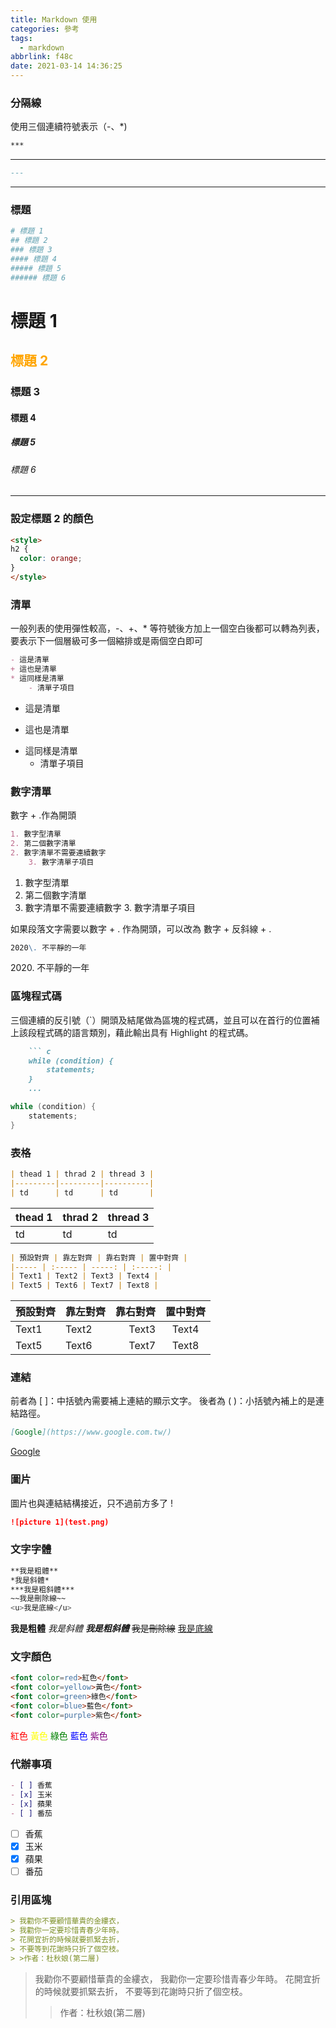 ```yaml
---
title: Markdown 使用
categories: 參考
tags:
  - markdown
abbrlink: f48c
date: 2021-03-14 14:36:25
---
```


<style>
h2 {
  color: orange; 
}
</style>

### 分隔線
使用三個連續符號表示（-、*)
``` markdown
***
```
***

``` markdown
---
```
---
<!--more-->

### 標題
``` bash
# 標題 1
## 標題 2
### 標題 3
#### 標題 4
##### 標題 5
###### 標題 6
```

# 標題 1
## 標題 2
### 標題 3
#### 標題 4
##### 標題 5
###### 標題 6
***

### 設定標題 2 的顏色
``` html
<style>
h2 {
  color: orange; 
}
</style>
```

### 清單
一般列表的使用彈性較高，-、+、* 等符號後方加上一個空白後都可以轉為列表，要表示下一個層級可多一個縮排或是兩個空白即可
``` markdown
- 這是清單
+ 這也是清單
* 這同樣是清單
	- 清單子項目
```
- 這是清單
+ 這也是清單
* 這同樣是清單
	- 清單子項目

### 數字清單
數字 + .作為開頭
``` markdown
1. 數字型清單
2. 第二個數字清單
2. 數字清單不需要連續數字
	3. 數字清單子項目
```
1. 數字型清單
2. 第二個數字清單
2. 數字清單不需要連續數字
	3. 數字清單子項目

如果段落文字需要以數字 + . 作為開頭，可以改為 數字 + 反斜線 + .
``` markdown
2020\. 不平靜的一年
```
2020\. 不平靜的一年

### 區塊程式碼
三個連續的反引號（`）開頭及結尾做為區塊的程式碼，並且可以在首行的位置補上該段程式碼的語言類別，藉此輸出具有 Highlight 的程式碼。
``` markdown
	``` c 
	while (condition) {
		statements;
	}
	...
```


``` c 
while (condition) {
	statements;
}
```

### 表格
``` markdown
| thead 1 | thrad 2 | thread 3 |
|---------|---------|----------|
| td      | td      | td       |
```
| thead 1 | thrad 2 | thread 3 |
|---------|---------|----------|
| td      | td      | td       |

``` markdown
| 預設對齊 | 靠左對齊 | 靠右對齊 | 置中對齊 |
|----- | :----- | -----: | :-----: |
| Text1 | Text2 | Text3 | Text4 |
| Text5 | Text6 | Text7 | Text8 |
```
| 預設對齊 | 靠左對齊 | 靠右對齊 | 置中對齊 |
|----- | :----- | -----: | :-----: |
| Text1 | Text2 | Text3 | Text4 |
| Text5 | Text6 | Text7 | Text8 |


### 連結
前者為 [ ]：中括號內需要補上連結的顯示文字。
後者為 ( )：小括號內補上的是連結路徑。
``` markdown
[Google](https://www.google.com.tw/)
```
[Google](https://www.google.com.tw/)

### 圖片
圖片也與連結結構接近，只不過前方多了 !
``` markdown
![picture 1](test.png)
```

### 文字字體
``` bash
**我是粗體**
*我是斜體*
***我是粗斜體***
~~我是刪除線~~
<u>我是底線</u>
```
**我是粗體**
*我是斜體*
***我是粗斜體***
~~我是刪除線~~
<u>我是底線</u>


### 文字顏色
``` html
<font color=red>紅色</font>
<font color=yellow>黃色</font>
<font color=green>綠色</font>
<font color=blue>藍色</font>
<font color=purple>紫色</font>
```
<font color=red>紅色</font>
<font color=yellow>黃色</font>
<font color=green>綠色</font>
<font color=blue>藍色</font>
<font color=purple>紫色</font>

### 代辦事項
``` markdown
- [ ] 香蕉
- [x] 玉米
- [x] 蘋果
- [ ] 番茄
```
- [ ] 香蕉
- [x] 玉米
- [x] 蘋果
- [ ] 番茄

### 引用區塊
``` markdown
> 我勸你不要顧惜華貴的金縷衣，
> 我勸你一定要珍惜青春少年時。
> 花開宜折的時候就要抓緊去折，
> 不要等到花謝時只折了個空枝。
> >作者：杜秋娘(第二層)
```
> 我勸你不要顧惜華貴的金縷衣，
> 我勸你一定要珍惜青春少年時。
> 花開宜折的時候就要抓緊去折，
> 不要等到花謝時只折了個空枝。
> >作者：杜秋娘(第二層)




